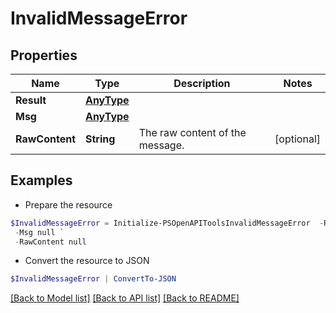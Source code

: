 # InvalidMessageError
## Properties

Name | Type | Description | Notes
------------ | ------------- | ------------- | -------------
**Result** | [**AnyType**](.md) |  | 
**Msg** | [**AnyType**](.md) |  | 
**RawContent** | **String** | The raw content of the message.  | [optional] 

## Examples

- Prepare the resource
```powershell
$InvalidMessageError = Initialize-PSOpenAPIToolsInvalidMessageError  -Result null `
 -Msg null `
 -RawContent null
```

- Convert the resource to JSON
```powershell
$InvalidMessageError | ConvertTo-JSON
```

[[Back to Model list]](../README.md#documentation-for-models) [[Back to API list]](../README.md#documentation-for-api-endpoints) [[Back to README]](../README.md)

